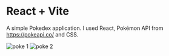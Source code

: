 # React + Vite

A simple Pokedex application.
I used React, Pokémon API from https://pokeapi.co/ and CSS.

![poke 1](https://github.com/JaroslawMajcherczyk/Pokedex/assets/74450237/aab6c87b-09a6-4dfd-9094-ad03c07d063e)
![poke 2](https://github.com/JaroslawMajcherczyk/Pokedex/assets/74450237/b7efcbee-6070-48b7-a706-6a2f4fa38cd4)

